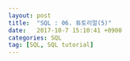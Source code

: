 ```yaml
---
layout: post
title:  "SQL : 06. 튜토리얼(5)"
date:   2017-10-7 15:10:41 +0900
categories: SQL
tag: [SQL, SQL tutorial]
---
```

